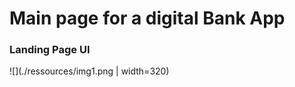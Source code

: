 # Main page for a digital Bank App



### Landing Page UI

![](./ressources/img1.png |  width=320)



